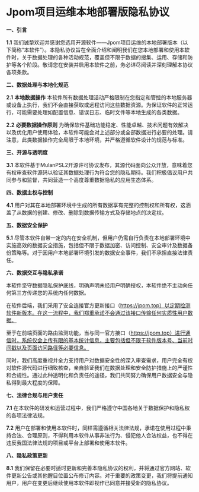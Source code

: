 # Jpom项目运维本地部署版隐私协议

**一、引言**

**1.1** 我们诚挚欢迎并感谢您选用开源软件——Jpom项目运维的本地部署版本（以下简称“本软件”）。本隐私协议旨在全面介绍和阐明我们在您本地部署和使用本软件时，关于数据处理的各种活动规范，覆盖但不限于数据的搜集、运用、存储和防护等各个阶段。敬请您在安装并启用本软件之前，务必详尽阅读并深刻理解本协议各项条款。

**二、数据处理与本地化规范**

**2.1** **本地数据操作**
本软件所有数据处理活动严格限制在您指定和管控的本地服务器或设备上执行，我们不会直接获取或远程访问这些数据资源。为保证软件的正常运行，可能需要处理如配置信息、错误日志、临时文件等本地生成的各类数据。

**2.2** **必要数据操作原则**
为确保软件基础功能稳定、性能卓越、技术问题有效解决以及优化用户使用体验，本软件可能会对上述部分或全部数据进行必要的处理。请注意，此类数据操作完全局限于本地环境，并严格遵循软件设计的规范与标准。

**三、开源与透明度**

**3.1** 本软件基于MulanPSL2开源许可协议发布，其源代码面向公众开放，意味着您有权审查软件源码以验证其数据处理行为符合您的隐私期待。我们积极倡议用户共同参与和监督，共同营造一个高度尊重数据隐私的应用生态体系。

**四、数据主权与控制**

**4.1** 用户对其在本地部署环境中生成的所有数据享有完整的控制权和所有权，这涵盖了从数据的创建、修改、删除到数据传输方式及存储地点的决定权。

**五、数据安全保护**

**5.1** 尽管本软件自带一定的内在安全机制，但用户仍需自行负责在本地部署环境中实施高效的数据安全措施，包括但不限于数据加密、访问控制、安全审计及数据备份策略等。对于因用户本地部署环境引发的数据安全事件，我们不承担直接法律责任。

**六、数据交互与隐私承诺**

本软件坚守数据隐私保护底线，明确声明未经用户明确授权，本软件绝不主动向任何第三方传递您的系统内任何数据。

在软件后端，我们采用了安全连接官方更新接口（https://jpom.top）以定期检测软件新版本。在这一流程中，我们郑重承诺不会通过该接口传输任何实质性用户数据。

至于在前端页面的路由监测功能，当与同一官方接口（https://jpom.top）进行通信时，系统仅会上传有限的基本统计信息，主要包括但不限于软件版本号、当前时间戳以及页面访问路径等必要信息。

同时，我们高度重视并全力支持用户对数据安全性的深入审查需求，用户完全有权对软件源代码进行细致核查，亲自验证我们在数据处理和安全防护措施上的严谨性和合规性。通过此种透明化和负责任的途径，我们共同努力确保用户数据安全与隐私得到最大程度的保障。

**七、法律合规与用户责任**

**7.1** 在本软件的研发和运营过程中，我们严格遵守中国各地关于数据保护和隐私权的各项法律法规。

**7.2** 用户在部署和使用本软件时，同样需遵循相关法律法规，承诺在使用过程中秉持合法、合理原则，不得利用本软件从事非法行为、侵犯他人合法权益，也不得在违反我国法律法规的项目或平台上部署和使用本软件。

**八、隐私政策更新**

**8.1** 我们保留在必要时适时更新和完善本隐私协议的权利，并将通过官方网站、软件更新公告或其他醒目位置公布修订内容。对于重要的政策变更，我们将提前通知用户，用户在变更后继续使用本软件即视作已同意并接受新的隐私协议。